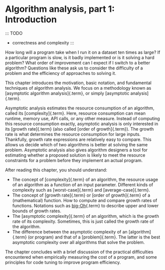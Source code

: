 
# Algorithm analysis, part 1: Introduction

::: TODO
- correctness and complexity
:::

How long will a program take when I run it on a dataset ten times as
large? If a particular program is slow, is it badly implemented or is it
solving a hard problem? What order of improvement can I expect if I
switch to a better algorithm? Questions like these ask us to consider
the difficulty of a problem and the efficiency of approaches to solving
it.

This chapter introduces the motivation, basic notation, and fundamental
techniques of algorithm analysis. We focus on a methodology known as
[asymptotic algorithm analysis]{.term}, or
simply [asymptotic analysis]{.term}.

Asymptotic analysis estimates the resource consumption of an algorithm,
called its [complexity]{.term}. Here, resource
consumption can mean runtime, memory use, API calls, or any other
measure. Instead of computing this resource consumption exactly,
asymptotic analysis is only interested in its
[growth rate]{.term} (also called
[order of growth]{.term}). The growth rate is
what determines the resource consumption for large inputs. Thankfully,
growth rate expressions are relatively easy to compare. This allows us
decide which of two algorithms is better at solving the same problem.
Asymptotic analysis also gives algorithm designers a tool for estimating
whether a proposed solution is likely to meet the resource constraints
for a problem before they implement an actual program.

After reading this chapter, you should understand:

-   The concept of [complexity]{.term} of an
    algorithm, the resource usage of an algorithm as a function of an
    input parameter. Different kinds of complexity such as
    [worst-case]{.term} and
    [average-case]{.term}.
-   The concept of [growth rate]{.term} or
    [order of growth]{.term} of a (mathematical)
    function. How to compute and compare growth rates of functions.
    Notations such as [big-Oh](#big-oh-notation){.term} to describe upper and lower bounds of growth rates.
-   The [asymptotic complexity]{.term} of an
    algorithm, which is the growth rate of its complexity. Sometimes,
    this is just called the growth rate of the algorithm.
-   The difference between the asymptotic complexity of an
    [algorithm]{.term} (or program) and that of
    a [problem]{.term}. The latter is the best
    asymptotic complexity over all algorithms that solve the problem.

The chapter concludes with a brief discussion of the practical
difficulties encountered when empirically measuring the cost of a
program, and some principles for code tuning to improve program
efficiency.
